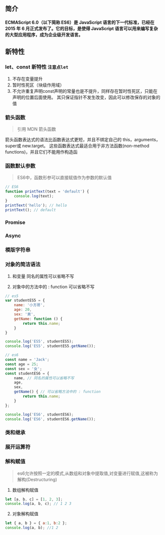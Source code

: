 ## 简介
#### ECMAScript 6.0（以下简称 ES6）是 JavaScript 语言的下一代标准，已经在 2015 年 6 月正式发布了。它的目标，是使得 JavaScript 语言可以用来编写复杂的大型应用程序，成为企业级开发语言。

## 新特性

### let、const 新特性 `注意点let`

1. 不存在变量提升
2. 暂时性死区（块级作用域）
3. 不允许重复声明const声明的常量也是不提升，同样存在暂时性死区，只能在声明的位置后面使用。 其只保证指针不发生改变，因此可以修改保存的对象的值

### 箭头函数
> 引用 MDN 箭头函数

箭头函数表达式的语法比函数表达式更短，并且不绑定自己的 this，arguments，super或 new.target。
这些函数表达式最适合用于非方法函数(non-method functions)，并且它们不能用作构造函

### 函数默认参数

> ES6中，函数形参可以直接赋值作为参数的默认值
```javascript
// ES6
function printText(text = 'default') {
    console.log(text);
}
printText('hello'); // hello
printText(); // default
```

### Promise

### Async

### 模版字符串

### 对象的简洁语法

1. 和变量 同名的属性可以省略不写

2. 对象中的方法中的 : function 可以省略不写
```javascript
// es5 
var studentES5 = {
    name: '小方哥',
    age: 20,
    sex: '男',
    getName: function () {
        return this.name;
    }
}

console.log('ES5', studentES5);
console.log('ES5', studentES5.getName());

// es6 
const name = 'Jack';
const age = 25;
const sex = '女';
const studentES6 = {
    name, // 同名的属性可以省略不写
    age,
    sex,
    getName() { // 可以省略方法中的 : function
        return this.name;
    }
};

console.log('ES6', studentES6);
console.log('ES6', studentES6.getName());
```

### 类和继承

### 展开运算符

### 解构赋值
> es6允许按照一定的模式,从数组和对象中提取值,对变量进行赋值,这被称为解构(Destructuring)

1. 数组解构赋值

```javascript
let [a, b, c] = [1, 2, 3];
console.log(a, b, c); // 1 2 3
```

2. 对象解构赋值

```javascript
let { a, b } = { a:1, b:2 };
console.log(a, b); //1 2
```
